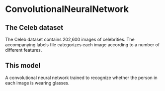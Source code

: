 # ConvolutionalNeuralNetwork

## The Celeb dataset
The Celeb dataset contains 202,600 images of celebrities. The accompanying labels file categorizes each
image according to a number of different features.

## This model 
A convolutional neural network trained to recognize whether the person in each image is wearing glasses.
